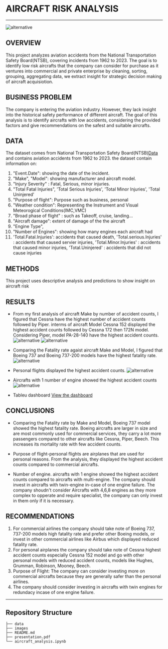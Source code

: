 # AIRCRAFT RISK ANALYSIS
***
![alternative](./Images/aero.jpg)
## OVERVIEW
This project analyzes aviation accidents from the National Transportation Safety Board(NTSB), covering incidents from 1962 to 2023. The goal is to identify low risk aircrafts that the company can consider for purchase as it ventures into commercial and private enterprise by cleaning, sorting, grouping, aggregating data, we extract insight for strategic decision making of aircraft acquisiotion.

## BUSINESS PROBLEM
The company is entering the aviation industry. However, they lack insight into the historical safety performance of different aircraft. The goal of this analysis is to identify aircrafts with low accidents, considering the provided factors and give recommendations on the safest and suitable aircrafts.

## DATA
The dataset comes from National Transportation Safety Board(NTSB)[Data](https://www.kaggle.com/datasets/khsamaha/aviation-accident-database-synopses) and contains aviation accidents from 1962 to 2023. the dataset contain information on:

1. "Event.Date": showing the date of the incident.
2. "Make", "Model": showing manufacturer and aircraft model.
3. "Injury Severity" : Fatal, Serious, minor injuries.
4. "Total Fatal Injuries", 'Total Serious Injuries', 'Total Minor Injuries', 'Total Uninjered'
5. "Purpose of flight": Purpose such as business, personal
6. "Weather condition": Representing the Instrument and Visual Meteorogical Conditions(IMC,VMC)
7. "Broad phase of flight" : such as Takeoff, cruise, landing...
8. "Aircraft damage": extent of damage of the the aircraft
9. "Engine Type",
10. "Number of Engines": showing how many engines each aircraft had
11. 'Total.Fatal.Injuries': accidents that caused death, 'Total.serious.Injuries' : accidents that caused servier injuries, 'Total.Minor.Injuries' : accidents that caused minor injuries, 'Total.Uninjered' : accidents that did not cause injuries

## METHODS
This project uses descriptive analysis and predictions to show insight on aircraft risk

## RESULTS
* From my first analysis of aircraft Make by  number of accident counts, I figured that Cessna have the highest number of accident counts followed by Piper. interms of aircraft Model Cessna 152 displayed the highest accident counts followed by Cessna 172 then 172N model. Considering Piper, model PA-28-140 have the highest accident counts.
![alternative](./Images/MakebyAccident.png)
![alternative](./Images/ModelbyAccident.png)
* Comparing the Fatality rate agaist aircraft Make and Model, I figured that Boeing 737 and Boeing 737-200 models have the highest fatality rate.
![alternative](./Images/AircraftbyFatality.png)
* Personal flights displayed the highest accident counts.
![alternative](./Images/PurposebyAccident.png)
* Aircrafts with 1 number of engine showed the highest accident counts
![alternative](./Images/EnginebyAccident.png)

* Tableu dashboard [View the dashboard](https://public.tableau.com/app/profile/meshack.mboya/viz/AviationAccidentsDataAnalysis_17516663872630/Dashboard3)

## CONCLUSIONS
* Comparing the Fatality rate by Make and Model, Boeing 737 model showed the highest fatality rate. Boeing aircrafts are larger in size and are most commonly used for commercial services, they carry a lot more passengers compared to other aircrafts like Cessna, Piper, Beech. This increases its mortality rate with few accident counts.

* Purpose of flight-personal flights are airplanes that are used for personal reasons. From the analysis, they displayed the highest accident counts compared to commercial aircrafts.

* Number of engine. aircrafts with 1 engine showed the highest accident counts compared to aircrafts with multi-engine. The company should invest in aircrafts with twin-engine in-case of one engine failure. The company shoudn't consider Aircrafts with 4,6,8 engines as they more complex to opperate and require specialist, the company can only invest in them only if it is necessary.

## RECOMMENDATIONS
1.  For commercial airlines the company should take note of Boeing 737, 737-200 models high fatality rate and prefer other Boeing models, or invest in other commercial airlines like Airbus which displayed reduced fatality rate.
2.  For personal airplanes the company should take note of Cessna highest accident counts especially Cessna 152 model and go with other personal models with reduced accident counts, models like Hughes, Grumman, Robinson, Mooney, Beech.
3. Purpose of Flight: The company can consider investing more on commercial aircrafts because they are generally safer than the personal airlines.
4.   The company should consider investing in aircrafts with twin engines for redundacy incase of one engine failure.

****

## Repository Structure
```
├── data
├── images
├── README.md
├── presentation.pdf
└── aircraft_analysis.ipynb
```